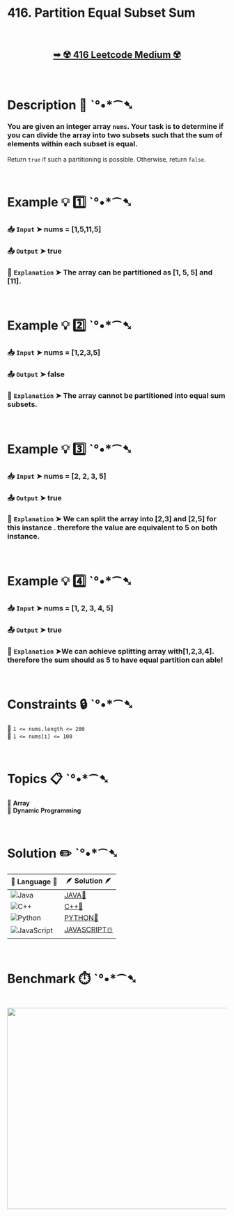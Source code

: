 # 416. Partition Equal Subset Sum

</br>

<h2 align="center"> 

<a href="https://leetcode.com/problems/partition-equal-subset-sum/description/?envType=daily-question&envId=2025-04-07"><strong>➥ ☢️ 416 Leetcode Medium ☢️ </strong></a>
</h2>

</br>

# Description 📜 ˋ°•*⁀➷

### You are given an integer array `nums`. Your task is to determine if you can divide the array into two subsets such that the sum of elements within each subset is equal.

Return `true` if such a partitioning is possible. Otherwise, return `false`.

</br>

# Example 💡 1️⃣ ˋ°•*⁀➷

  ### 📥 `Input`  ➤ nums = [1,5,11,5]

  ### 📤 `Output`  ➤ true

  ### 🔦 `Explanation`  ➤ The array can be partitioned as [1, 5, 5] and [11].

</br>

# Example 💡 2️⃣ ˋ°•*⁀➷

  ### 📥 `Input` ➤ nums = [1,2,3,5]

  ### 📤 `Output`  ➤ false

  ### 🔦 `Explanation` ➤ The array cannot be partitioned into equal sum subsets.

</br>

# Example 💡 3️⃣ ˋ°•*⁀➷

  ### 📥 `Input` ➤ nums = [2, 2, 3, 5]

  ### 📤 `Output`  ➤ true

  ### 🔦 `Explanation`  ➤ We can split the array into [2,3] and [2,5] for this instance . therefore the value are equivalent to 5 on both instance.

</br>

# Example 💡 4️⃣ ˋ°•*⁀➷

   ### 📥 `Input`  ➤ nums = [1, 2, 3, 4, 5]

   ### 📤 `Output`  ➤ true

   ### 🔦 `Explanation`  ➤We can achieve splitting array with[1,2,3,4]. therefore the sum should as 5 to have equal partition can able!

</br>

# Constraints 🔒 ˋ°•*⁀➷

🔹 `1 <= nums.length <= 200` </br>
🔹 `1 <= nums[i] <= 100` </br>

</br>

# Topics 📋 ˋ°•*⁀➷

🔸 **Array**  </br>
🔸 **Dynamic Programming**  </br>

</br>

# Solution ✏️ ˋ°•*⁀➷

| 📒 Language 📒  | 🪶 Solution 🪶 |
| ------------- | ------------- |
|  ![Java](https://img.shields.io/badge/java-%23ED8B00.svg?style=for-the-badge&logo=openjdk&logoColor=white)  | [JAVA🍁](https://github.com/Prakhar-002/LEETCODE/blob/main/%F0%9F%8D%84%20Daily%20Challenge%202025%20%F0%9F%8D%B3/%F0%9F%94%AC%20Examine%20Thoroughly%20%F0%9F%A7%AC/04%20Apr%20%E2%98%94/07%20-%2004%20-%202025%20---%20416.%20Partition%20Equal%20Subset%20Sum%20%E2%98%83%EF%B8%8F%20%F0%9F%8D%81%20%F0%9F%8D%B0%20%F0%9F%8E%B2/%F0%9F%8D%81JAVA%20-%20416.%20Partition%20Equal%20Subset%20Sum.java) |
|  ![C++](https://img.shields.io/badge/c++-%2300599C.svg?style=for-the-badge&logo=c%2B%2B&logoColor=white)  | [C++🎲](https://github.com/Prakhar-002/LEETCODE/blob/main/%F0%9F%8D%84%20Daily%20Challenge%202025%20%F0%9F%8D%B3/%F0%9F%94%AC%20Examine%20Thoroughly%20%F0%9F%A7%AC/04%20Apr%20%E2%98%94/07%20-%2004%20-%202025%20---%20416.%20Partition%20Equal%20Subset%20Sum%20%E2%98%83%EF%B8%8F%20%F0%9F%8D%81%20%F0%9F%8D%B0%20%F0%9F%8E%B2/%F0%9F%8E%B2CPP%20-%20416.%20Partition%20Equal%20Subset%20Sum.cpp)  |
|  ![Python](https://img.shields.io/badge/python-3670A0?style=for-the-badge&logo=python&logoColor=ffdd54)    | [PYTHON🍰](https://github.com/Prakhar-002/LEETCODE/blob/main/%F0%9F%8D%84%20Daily%20Challenge%202025%20%F0%9F%8D%B3/%F0%9F%94%AC%20Examine%20Thoroughly%20%F0%9F%A7%AC/04%20Apr%20%E2%98%94/07%20-%2004%20-%202025%20---%20416.%20Partition%20Equal%20Subset%20Sum%20%E2%98%83%EF%B8%8F%20%F0%9F%8D%81%20%F0%9F%8D%B0%20%F0%9F%8E%B2/%F0%9F%8D%B0PYTHON%20-%20416.%20Partition%20Equal%20Subset%20Sum.py) |
| ![JavaScript](https://img.shields.io/badge/javascript-%23323330.svg?style=for-the-badge&logo=javascript&logoColor=%23F7DF1E)   | [JAVASCRIPT☃️](https://github.com/Prakhar-002/LEETCODE/blob/main/%F0%9F%8D%84%20Daily%20Challenge%202025%20%F0%9F%8D%B3/%F0%9F%94%AC%20Examine%20Thoroughly%20%F0%9F%A7%AC/04%20Apr%20%E2%98%94/07%20-%2004%20-%202025%20---%20416.%20Partition%20Equal%20Subset%20Sum%20%E2%98%83%EF%B8%8F%20%F0%9F%8D%81%20%F0%9F%8D%B0%20%F0%9F%8E%B2/%E2%98%83%EF%B8%8FJAVASCRIPT%20-%20416.%20Partition%20Equal%20Subset%20Sum.js) |

</br>

# Benchmark ⏱️ ˋ°•*⁀➷

<h1  align="center" >

<img src ="https://github.com/user-attachments/assets/b413141c-a457-44db-b36a-1bc328d5c53f" width = "700px" height="462px" />

</h1>

